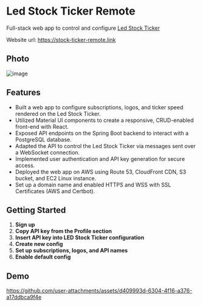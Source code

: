 # Led Stock Ticker Remote

Full-stack web app to control and configure [Led Stock Ticker](https://github.com/yahnyshc/stockTicker)

Website url: https://stock-ticker-remote.link

## Photo

![image](https://github.com/user-attachments/assets/1e25149b-b803-43a3-bda9-01d14ef0e414)

## Features
- Built a web app to configure subscriptions, logos, and ticker speed rendered on the Led Stock Ticker.
- Utilized Material UI components to create a responsive, CRUD-enabled front-end with React.
- Exposed API endpoints on the Spring Boot backend to interact with a PostgreSQL database.
- Adapted the API to control the Led Stock Ticker via messages sent over a WebSocket connection.
- Implemented user authentication and API key generation for secure access.
- Deployed the web app on AWS using Route 53, CloudFront CDN, S3 bucket, and EC2 Linux instance.
- Set up a domain name and enabled HTTPS and WSS with SSL Certificates (AWS and Certbot).

## Getting Started

1. **Sign up**
2. **Copy API key from the Profile section**
3. **Insert API key into LED Stock Ticker configuration**
4. **Create new config**
5. **Set up subscriptions, logos, and API names**
6. **Enable default config**

## Demo



https://github.com/user-attachments/assets/d409993d-6304-4f16-a376-a17ddbca9f4e




